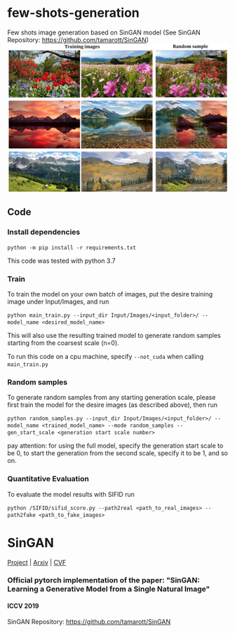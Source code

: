 # few-shots-generation
Few shots image generation based on SinGAN model (See SinGAN Repository: https://github.com/tamarott/SinGAN)
![](figures/view_random_samples.png)


## Code

### Install dependencies

```
python -m pip install -r requirements.txt
```

This code was tested with python 3.7

###  Train
To train the model on your own batch of images, put the desire training image under Input/Images, and run

```
python main_train.py --input_dir Input/Images/<input_folder>/ --model_name <desired_model_name>
```

This will also use the resulting trained model to generate random samples starting from the coarsest scale (n=0).

To run this code on a cpu machine, specify `--not_cuda` when calling `main_train.py`

###  Random samples
To generate random samples from any starting generation scale, please first train the model for the desire images (as described above), then run 

```
python random_samples.py --input_dir Input/Images/<input_folder>/ --model_name <trained_model_name> --mode random_samples --gen_start_scale <generation start scale number>

```
pay attention: for using the full model, specify the generation start scale to be 0, to start the generation from the second scale, specify it to be 1, and so on. 

###  Quantitative Evaluation
To evaluate the model results with SIFID run

```
python /SIFID/sifid_score.py --path2real <path_to_real_images> --path2fake <path_to_fake_images>
```

# SinGAN
[Project](http://webee.technion.ac.il/people/tomermic/SinGAN/SinGAN.htm) | [Arxiv](https://arxiv.org/pdf/1905.01164.pdf) | [CVF](http://openaccess.thecvf.com/content_ICCV_2019/papers/Shaham_SinGAN_Learning_a_Generative_Model_From_a_Single_Natural_Image_ICCV_2019_paper.pdf) 
### Official pytorch implementation of the paper: "SinGAN: Learning a Generative Model from a Single Natural Image"
####  ICCV 2019
SinGAN Repository: https://github.com/tamarott/SinGAN

